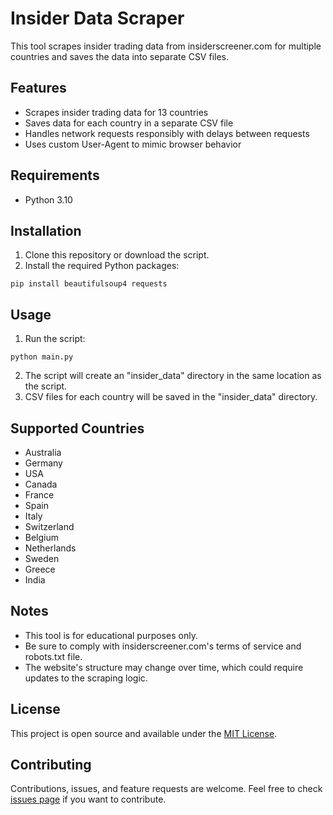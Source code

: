 # Insider Data Scraper

This tool scrapes insider trading data from insiderscreener.com for multiple countries and saves the data into separate CSV files.

## Features

- Scrapes insider trading data for 13 countries
- Saves data for each country in a separate CSV file
- Handles network requests responsibly with delays between requests
- Uses custom User-Agent to mimic browser behavior

## Requirements

- Python 3.10

## Installation

1. Clone this repository or download the script.
2. Install the required Python packages:

```
pip install beautifulsoup4 requests
```

## Usage

1. Run the script:

```
python main.py
```

2. The script will create an "insider_data" directory in the same location as the script.
3. CSV files for each country will be saved in the "insider_data" directory.

## Supported Countries

- Australia
- Germany
- USA
- Canada
- France
- Spain
- Italy
- Switzerland
- Belgium
- Netherlands
- Sweden
- Greece
- India

## Notes

- This tool is for educational purposes only.
- Be sure to comply with insiderscreener.com's terms of service and robots.txt file.
- The website's structure may change over time, which could require updates to the scraping logic.

## License

This project is open source and available under the [MIT License](LICENSE).

## Contributing

Contributions, issues, and feature requests are welcome. Feel free to check [issues page](https://github.com/yourusername/insider-data-scraper/issues) if you want to contribute.


